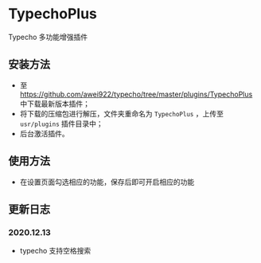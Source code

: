 # TypechoPlus

Typecho 多功能增强插件

## 安装方法

* 至 https://github.com/awei922/typecho/tree/master/plugins/TypechoPlus 中下载最新版本插件；
* 将下载的压缩包进行解压，文件夹重命名为 `TypechoPlus` ，上传至 `usr/plugins` 插件目录中；
* 后台激活插件。

## 使用方法
 
* 在设置页面勾选相应的功能，保存后即可开启相应的功能

## 更新日志

### 2020.12.13

* typecho 支持空格搜索

